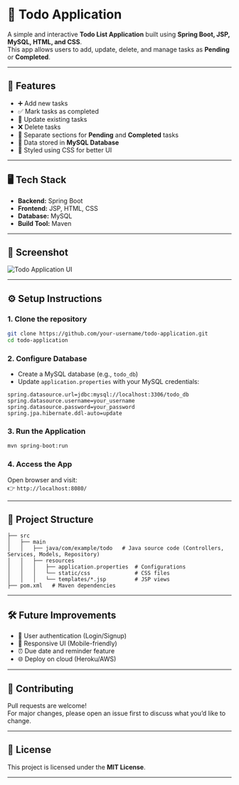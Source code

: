 # 📝 Todo Application

A simple and interactive **Todo List Application** built using **Spring Boot, JSP, MySQL, HTML, and CSS**.  
This app allows users to add, update, delete, and manage tasks as **Pending** or **Completed**.

---

## 🚀 Features
- ➕ Add new tasks  
- ✅ Mark tasks as completed  
- 🔄 Update existing tasks  
- ❌ Delete tasks  
- 📂 Separate sections for **Pending** and **Completed** tasks  
- 💾 Data stored in **MySQL Database**  
- 🎨 Styled using CSS for better UI  

---

## 🖥️ Tech Stack
- **Backend:** Spring Boot  
- **Frontend:** JSP, HTML, CSS  
- **Database:** MySQL  
- **Build Tool:** Maven  

---

## 📸 Screenshot
![Todo Application UI](ecfd611b-6701-4878-88c6-57918618f103.png)

---

## ⚙️ Setup Instructions

### 1. Clone the repository
```bash
git clone https://github.com/your-username/todo-application.git
cd todo-application
```

### 2. Configure Database
- Create a MySQL database (e.g., `todo_db`)
- Update `application.properties` with your MySQL credentials:
```properties
spring.datasource.url=jdbc:mysql://localhost:3306/todo_db
spring.datasource.username=your_username
spring.datasource.password=your_password
spring.jpa.hibernate.ddl-auto=update
```

### 3. Run the Application
```bash
mvn spring-boot:run
```

### 4. Access the App
Open browser and visit:  
👉 `http://localhost:8080/`

---

## 📂 Project Structure
```
├── src
│   ├── main
│   │   ├── java/com/example/todo   # Java source code (Controllers, Services, Models, Repository)
│   │   ├── resources
│   │   │   ├── application.properties  # Configurations
│   │   │   └── static/css              # CSS files
│   │   │   └── templates/*.jsp         # JSP views
├── pom.xml   # Maven dependencies
```

---

## 🛠️ Future Improvements
- 🔐 User authentication (Login/Signup)  
- 📱 Responsive UI (Mobile-friendly)  
- ⏰ Due date and reminder feature  
- 🌐 Deploy on cloud (Heroku/AWS)  

---

## 🤝 Contributing
Pull requests are welcome!  
For major changes, please open an issue first to discuss what you’d like to change.

---

## 📜 License
This project is licensed under the **MIT License**.

---
